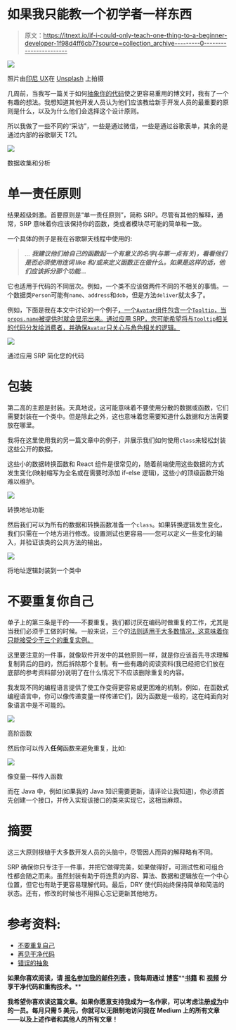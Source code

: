 # 如果我只能教一个初学者一样东西

> 原文：<https://itnext.io/if-i-could-only-teach-one-thing-to-a-beginner-developer-1f98d4ff6cb7?source=collection_archive---------0----------------------->

![](img/e5fe7f3f64fb7ba62559f9b06581a0c0.png)

照片由[印尼 UX](https://unsplash.com/@uxindo?utm_source=medium&utm_medium=referral)在 [Unsplash](https://unsplash.com?utm_source=medium&utm_medium=referral) 上拍摄

几周前，当我写一篇关于如何[抽象你的代码](/how-to-write-more-reusable-code-73f936283eff)使之更容易重用的博文时，我有了一个有趣的想法。我想知道其他开发人员认为他们应该教给新手开发人员的最重要的原则是什么，以及为什么他们会选择这个设计原则。

所以我做了一些不同的“采访”，一些是通过微信，一些是通过谷歌表单，其余的是通过内部的谷歌聊天 T21。

![](img/dd78a1943a8fd8bcb3a81e1faa179858.png)

数据收集和分析

# 单一责任原则

结果超级刺激。首要原则是“单一责任原则”，简称 SRP。尽管有其他的解释，通常，SRP 意味着你应该保持你的函数，类或者模块尽可能的简单和一致。

一个具体的例子是我在谷歌聊天线程中使用的:

> *…* ***我建议他们给自己的函数起一个有意义的名字(与第一点有关)，看看他们是否必须使用连词 like 和/或来定义函数正在做什么。如果是这样的话，他们应该拆分那个功能…***

它也适用于代码的不同层次。例如，一个类不应该做两件不同的不相关的事情。一个数据类`Person`可能有`name`、`address`和`dob`，但是方法`deliver`就太多了。

例如，下面是我在本文中讨论的一个例子[，一个`Avatar`组件包含一个`Tooltip`，当`props.name`被提供时就会显示出来。通过应用 SRP，您可能希望将与`Tooltip`相关的代码分发给消费者，并确保`Avatar`只关心与角色相关的逻辑。](https://medium.com/javascript-in-plain-english/did-someone-say-composition-c7843d898b2)

![](img/1008154610a9d9ebde92d71c35fb7574.png)

通过应用 SRP 简化您的代码

# 包装

第二高的主题是封装。天真地说，这可能意味着不要使用分散的数据或函数，它们需要封装在一个类中。但是除此之外，这也意味着您需要知道什么数据和方法需要放在哪里。

我将在这里使用我的另一篇文章中的例子，并展示我们如何使用`class`来轻松封装这些公开的数据。

这些小的数据转换函数和 React 组件是很常见的，随着前端使用这些数据的方式发生变化(映射缩写为全名或在需要时添加 if-else 逻辑)，这些小的顶级函数开始难以维护。

![](img/94d9812f26286df290b2ac39ee4fe695.png)

转换地址功能

然后我们可以为所有的数据和转换函数准备一个`class`。如果转换逻辑发生变化，我们只需在一个地方进行修改。设置测试也更容易——您可以定义一些变化的输入，并验证该类的公共方法的输出。

![](img/1ba5b091a69a7f6e7f337603f8bf1ce1.png)

将地址逻辑封装到一个类中

# 不要重复你自己

单子上的第三条是干的——不要重复。我们都讨厌在编码时做重复的工作，尤其是当我们必须手工做的时候。一般来说，三个的[法则适用于大多数情况，这意味着你只能接受少于三个的重复实例。](https://en.wikipedia.org/wiki/Rule_of_three_(computer_programming))

这里要注意的一件事，就像软件开发中的其他原则一样，就是你应该首先寻求理解复制背后的目的，然后拆除那个复制。有一些有趣的阅读资料(我已经把它们放在底部的参考资料部分)说明了在什么情况下不应该删除重复的内容。

我发现不同的编程语言提供了使工作变得更容易或更困难的机制。例如，在函数式编程语言中，你可以像传递变量一样传递它们，因为函数是一级的，这在纯面向对象语言中是不可能的。

![](img/34de37ee5017cf1c9fde535f390ea6cb.png)

高阶函数

然后你可以传入**任何**函数来避免重复，比如:

![](img/7290ab2e2c3849762b7e9c9825f9239c.png)

像变量一样传入函数

而在 Java 中，例如(如果我的 Java 知识需要更新，请评论让我知道)，你必须首先创建一个接口，并传入实现该接口的类来实现它，这相当麻烦。

# 摘要

这三大原则根植于大多数开发人员的头脑中，尽管因人而异的解释略有不同。

SRP 确保你只专注于一件事，并把它做得完美，如果做得好，可测试性和可组合性都会随之而来。虽然封装有助于将连贯的内容、算法、数据和逻辑放在一个中心位置，但它也有助于更容易理解代码。最后，DRY 使代码始终保持简单和简洁的状态。还有，修改的时候也不用担心忘记更新其他地方。

# 参考资料:

*   [不要重复自己](https://www.plutora.com/blog/understanding-the-dry-dont-repeat-yourself-principle)
*   [再见干净代码](https://overreacted.io/goodbye-clean-code/)
*   [错误的抽象](https://sandimetz.com/blog/2016/1/20/the-wrong-abstraction)

**如果你喜欢阅读，请** [**报名参加我的邮件列表**](https://icodeit.com.au/#subscribe) **。我每周通过** [**博客**](https://juntao-qiu.medium.com/)**[**书籍**](https://leanpub.com/u/juntao) **和** [**视频**](https://www.youtube.com/@icodeit.juntao) **分享干净代码和重构技术。****

**我希望你喜欢读这篇文章。如果你愿意支持我成为一名作家，可以考虑注册[成为](https://medium.com/@juntao-qiu/membership)中的一员。每月只需 5 美元，你就可以无限制地访问我在 Medium 上的所有文章——以及上述作者和其他人的所有文章！**